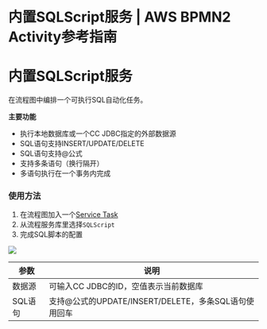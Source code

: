# 内置SQLScript服务 | AWS BPMN2 Activity参考指南

# 内置SQLScript服务

在流程图中编排一个可执行SQL自动化任务。

**主要功能**

  * 执行本地数据库或一个CC JDBC指定的外部数据源
  * SQL语句支持INSERT/UPDATE/DELETE
  * SQL语句支持@公式
  * 支持多条语句（换行隔开）
  * 多语句执行在一个事务内完成

### 使用方法

  1. 在流程图加入一个[Service Task](<../service_task/process_service.html>)
  2. 从流程服务库里选择`SQLScript`
  3. 完成SQL脚本的配置

![](https://docs.awspaas.com/reference-guide/aws-paas-process-activity-reference-guide/appendix/31.png)

参数 | 说明  
---|---  
数据源 | 可输入CC JDBC的ID，空值表示当前数据库  
SQL语句 | 支持@公式的UPDATE/INSERT/DELETE，多条SQL语句使用回车